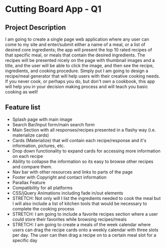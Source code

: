 # Cutting Board App - Q1

## Project Description
I am going to create a single page web application where any user can come to my site and enter/submit either a name of a meal, or a list of desired core ingredients; the app will present the top 10 rated recipes of that specific meal, or meals that contain the desired ingredients.  The recipes will be presented nicely on the page with thumbnail images and a title, and the user will be able to click the image, and then see the recipe, ingredients, and cooking procedure.  Simply put I am going to design a recipe/meal generator that will help users with their creative cooking needs.  If you never cook, or perhaps you do, but don't own a cookbook, this app will help you in your decision making process and will teach you basic cooking as well!

## Feature list
* Splash page with main image
* Search Bar/Input form/main search form
* Main Section with all responses/recipes presented in a flashy way (i.e. materialize cards)
* Cards (Materialize) that will contain each recipe/response and it's information, pictures, etc.
* Drop down functionality to expand cards for accessing more information on each recipe
* Ability to collapse the information so its easy to browse other recipes and compare them.
* Nav bar with other resources and links to parts of the page
* Footer with Copyright and contact information
* Parallax Feature
* Compatibility for all platforms
* CSS/jQuery Animations including fade in/out elements
* STRETCH: Not only will I list the ingredients needed to cook the meal but I will also include a list of kitchen tools that would be necessary to complete the cooking process
* STRETCH: I am going to include a favorite recipes section where a user could store their favorites while browsing recipes/meals
* STRETCH: I am going to create a meals of the week calendar where users can drag the recipe cards onto a weekly calendar with three slots per day.  The user can then drag a recipe on to a certain meal slot for a specific day
